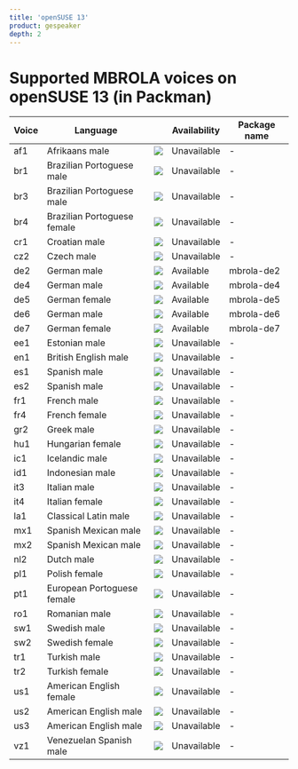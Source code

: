```yaml
---
title: 'openSUSE 13'
product: gespeaker
depth: 2
---
```


# Supported MBROLA voices on openSUSE 13 (in Packman)

| **Voice** | **Language**                |                             | **Availability** | **Package name**  |
| --------- | --------------------------- | --------------------------- | ---------------- | ----------------- |
| af1       | Afrikaans male              | ![](/resources/gtk-no.png)  | Unavailable      | -                 |
| br1       | Brazilian Portoguese male   | ![](/resources/gtk-no.png)  | Unavailable      | -                 |
| br3       | Brazilian Portoguese male   | ![](/resources/gtk-no.png)  | Unavailable      | -                 |
| br4       | Brazilian Portoguese female | ![](/resources/gtk-no.png)  | Unavailable      | -                 |
| cr1       | Croatian male               | ![](/resources/gtk-no.png)  | Unavailable      | -                 |
| cz2       | Czech male                  | ![](/resources/gtk-no.png)  | Unavailable      | -                 |
| de2       | German male                 | ![](/resources/gtk-yes.png) | Available        | mbrola-de2        |
| de4       | German male                 | ![](/resources/gtk-yes.png) | Available        | mbrola-de4        |
| de5       | German female               | ![](/resources/gtk-yes.png) | Available        | mbrola-de5        |
| de6       | German male                 | ![](/resources/gtk-yes.png) | Available        | mbrola-de6        |
| de7       | German female               | ![](/resources/gtk-yes.png) | Available        | mbrola-de7        |
| ee1       | Estonian male               | ![](/resources/gtk-no.png)  | Unavailable      | -                 |
| en1       | British English male        | ![](/resources/gtk-no.png)  | Unavailable      | -                 |
| es1       | Spanish male                | ![](/resources/gtk-no.png)  | Unavailable      | -                 |
| es2       | Spanish male                | ![](/resources/gtk-no.png)  | Unavailable      | -                 |
| fr1       | French male                 | ![](/resources/gtk-no.png)  | Unavailable      | -                 |
| fr4       | French female               | ![](/resources/gtk-no.png)  | Unavailable      | -                 |
| gr2       | Greek male                  | ![](/resources/gtk-no.png)  | Unavailable      | -                 |
| hu1       | Hungarian female            | ![](/resources/gtk-no.png)  | Unavailable      | -                 |
| ic1       | Icelandic male              | ![](/resources/gtk-no.png)  | Unavailable      | -                 |
| id1       | Indonesian male             | ![](/resources/gtk-no.png)  | Unavailable      | -                 |
| it3       | Italian male                | ![](/resources/gtk-no.png)  | Unavailable      | -                 |
| it4       | Italian female              | ![](/resources/gtk-no.png)  | Unavailable      | -                 |
| la1       | Classical Latin male        | ![](/resources/gtk-no.png)  | Unavailable      | -                 |
| mx1       | Spanish Mexican male        | ![](/resources/gtk-no.png)  | Unavailable      | -                 |
| mx2       | Spanish Mexican male        | ![](/resources/gtk-no.png)  | Unavailable      | -                 |
| nl2       | Dutch male                  | ![](/resources/gtk-no.png)  | Unavailable      | -                 |
| pl1       | Polish female               | ![](/resources/gtk-no.png)  | Unavailable      | -                 |
| pt1       | European Portoguese female  | ![](/resources/gtk-no.png)  | Unavailable      | -                 |
| ro1       | Romanian male               | ![](/resources/gtk-no.png)  | Unavailable      | -                 |
| sw1       | Swedish male                | ![](/resources/gtk-no.png)  | Unavailable      | -                 |
| sw2       | Swedish female              | ![](/resources/gtk-no.png)  | Unavailable      | -                 |
| tr1       | Turkish male                | ![](/resources/gtk-no.png)  | Unavailable      | -                 |
| tr2       | Turkish female              | ![](/resources/gtk-no.png)  | Unavailable      | -                 |
| us1       | American English female     | ![](/resources/gtk-no.png)  | Unavailable      | -                 |
| us2       | American English male       | ![](/resources/gtk-no.png)  | Unavailable      | -                 |
| us3       | American English male       | ![](/resources/gtk-no.png)  | Unavailable      | -                 |
| vz1       | Venezuelan Spanish male     | ![](/resources/gtk-no.png)  | Unavailable      | -                 |
